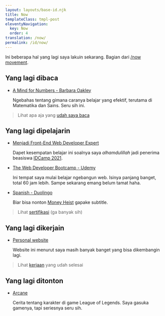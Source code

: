 ```yaml
---
layout: layouts/base-id.njk
title: Now
templateClass: tmpl-post
eleventyNavigation:
  key: Now
  order: 4
translation: /now/
permalink: /id/now/
---
```


Ini beberapa hal yang lagi saya lakuin sekarang. Bagian dari [/now movement](https://nownownow.com).

## Yang lagi dibaca

- [A Mind for Numbers - Barbara Oakley](https://www.goodreads.com/book/show/18693655-a-mind-for-numbers)

  Ngebahas tentang gimana caranya belajar yang efektif, terutama di Matematika dan Sains. Seru sih ini.

> Lihat apa aja yang [udah saya baca](https://www.goodreads.com/review/list/123404048-muhammad-mufid?shelf=read)

## Yang lagi dipelajarin

- [Menjadi Front-End Web Developer Expert](https://www.dicoding.com/academies/219/)

  Dapet kesempatan belajar ini soalnya saya _alhamdulillah_ jadi penerima beasiswa [IDCamp 2021](https://idcamp.indosatooredoo.com/).

- [The Web Developer Bootcamp - Udemy](https://www.udemy.com/course/the-web-developer-bootcamp/)

  Ini tempat saya mulai belajar ngebangun web. Isinya panjang banget, total 60 jam lebih. Sampe sekarang emang belum tamat haha.

- [Spanish - Duolingo](https://www.duolingo.com/course/es/en/Learn-Spanish)

  Biar bisa nonton [Money Heist](https://www.imdb.com/title/tt6468322/) gapake subtitle.

> Lihat [sertifikasi](https://www.linkedin.com/in/mufidu/) (ga banyak sih)

## Yang lagi dikerjain

- [Personal website](https://mufidu.com)

  Website ini menurut saya masih banyak banget yang bisa dikembangin lagi.

> Lihat [kerjaan](https://mufidu.com/projects) yang udah selesai

## Yang lagi ditonton

- [Arcane](https://www.imdb.com/title/tt11126994/)

  Cerita tentang karakter di game League of Legends. Saya gasuka gamenya, tapi seriesnya seru sih.
